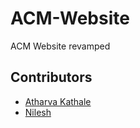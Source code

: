 # ACM-Website
ACM Website revamped


## Contributors
* [Atharva Kathale](https://github.com/Atharva-K12)
* [Nilesh](https://github.com/Nilesh1502)
